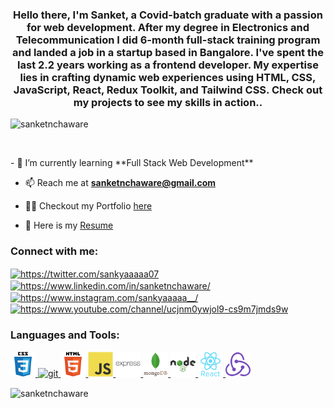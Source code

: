 <!--  ![Screenshot (497)_edited](https://user-images.githubusercontent.com/68117560/143767236-e94e3a9d-a72e-4159-b230-a8c61de3f629.jpg) -->

<!-- ![photo_2022-08-23_21-11-59](https://user-images.githubusercontent.com/68117560/186202274-870227a1-3bd9-438f-b234-d2d53cd44dd3.jpg) -->

<h3 align="center">Hello there, I'm Sanket, a Covid-batch graduate with a passion for web development. After my degree in Electronics and Telecommunication I did 6-month full-stack training program and landed a job in a startup based in Bangalore. I've spent the last 2.2 years working as a frontend developer. My expertise lies in crafting dynamic web experiences using HTML, CSS, JavaScript, React, Redux Toolkit, and Tailwind CSS. Check out my projects to see my skills in action..</h3>


<p align="left"> <img src="https://komarev.com/ghpvc/?username=sanketnchaware&label=Profile%20views&color=0e75b6&style=flat" alt="sanketnchaware" /> </p>

<p align="left"> <a href="https://twitter.com/" target="blank"><img src="https://img.shields.io/twitter/follow/?logo=twitter&style=for-the-badge" alt="" /></a> </p>
- 🌱 I’m currently learning **Full Stack Web Development**

- 📫 Reach me at **sanketnchaware@gmail.com**  

- 👨‍💻 Checkout my Portfolio [here](https://sanketnchaware-portfolio.vercel.app/)

- 📄 Here is my [Resume](https://drive.google.com/drive/folders/1bDBVfCfoIbI2gzIyDTas3LaQf8kazYvd?usp=sharing)

<h3 align="left">Connect with me:</h3>

<p align="left">
<p align="left">
<a href="https://twitter.com/https://twitter.com/sankyaaaaa07" target="blank"><img align="center" src="https://raw.githubusercontent.com/rahuldkjain/github-profile-readme-generator/master/src/images/icons/Social/twitter.svg" alt="https://twitter.com/sankyaaaaa07" height="30" width="40" /></a>
<a href="https://linkedin.com/in/https://www.linkedin.com/in/sanketnchaware/" target="blank"><img align="center" src="https://raw.githubusercontent.com/rahuldkjain/github-profile-readme-generator/master/src/images/icons/Social/linked-in-alt.svg" alt="https://www.linkedin.com/in/sanketnchaware/" height="30" width="40" /></a>
<a href="https://instagram.com/https://www.instagram.com/sankyaaaaa__/" target="blank"><img align="center" src="https://raw.githubusercontent.com/rahuldkjain/github-profile-readme-generator/master/src/images/icons/Social/instagram.svg" alt="https://www.instagram.com/sankyaaaaa__/" height="30" width="40" /></a>
<a href="https://www.youtube.com/c/https://www.youtube.com/channel/ucjnm0ywjol9-cs9m7jmds9w" target="blank"><img align="center" src="https://raw.githubusercontent.com/rahuldkjain/github-profile-readme-generator/master/src/images/icons/Social/youtube.svg" alt="https://www.youtube.com/channel/ucjnm0ywjol9-cs9m7jmds9w" height="30" width="40" /></a>
</p>

<h3 align="left">Languages and Tools:</h3> 

<p align="left"> <a href="https://www.w3schools.com/css/" target="_blank" rel="noreferrer"> <img src="https://raw.githubusercontent.com/devicons/devicon/master/icons/css3/css3-original-wordmark.svg" alt="css3" width="40" height="40"/> </a> <a href="https://expressjs.com" target="_blank" rel="noreferrer"> </a> <a href="https://git-scm.com/" target="_blank" rel="noreferrer"> <img src="https://www.vectorlogo.zone/logos/git-scm/git-scm-icon.svg" alt="git" width="40" height="40"/> </a> <a href="https://www.w3.org/html/" target="_blank" rel="noreferrer"> <img src="https://raw.githubusercontent.com/devicons/devicon/master/icons/html5/html5-original-wordmark.svg" alt="html5" width="40" height="40"/> </a> <a href="https://developer.mozilla.org/en-US/docs/Web/JavaScript" target="_blank" rel="noreferrer"> <img src="https://raw.githubusercontent.com/devicons/devicon/master/icons/javascript/javascript-original.svg" alt="javascript" width="40" height="40"/> </a>
 <a href="https://expressjs.com" target="_blank" rel="noreferrer"> <img src="https://raw.githubusercontent.com/devicons/devicon/master/icons/express/express-original-wordmark.svg" alt="express" width="40" height="40"/> </a>
 <a href="https://www.mongodb.com/" target="_blank" rel="noreferrer"> <img src="https://raw.githubusercontent.com/devicons/devicon/master/icons/mongodb/mongodb-original-wordmark.svg" alt="mongodb" width="40" height="40"/> </a> <a href="https://nodejs.org" target="_blank" rel="noreferrer"> <img src="https://raw.githubusercontent.com/devicons/devicon/master/icons/nodejs/nodejs-original-wordmark.svg" alt="nodejs" width="40" height="40"/> </a> <a href="https://reactjs.org/" target="_blank" rel="noreferrer"> <img src="https://raw.githubusercontent.com/devicons/devicon/master/icons/react/react-original-wordmark.svg" alt="react" width="40" height="40"/> </a> <a href="https://redux.js.org" target="_blank" rel="noreferrer"> <img src="https://raw.githubusercontent.com/devicons/devicon/master/icons/redux/redux-original.svg" alt="redux" width="40" height="40"/> </a> </p>


<p><img align="center" src="https://github-readme-stats.vercel.app/api/top-langs?username=sanketnchaware&show_icons=true&locale=en&layout=compact" alt="sanketnchaware" /></p>



